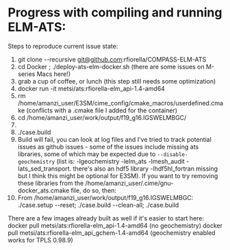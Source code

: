 # Progress with compiling and running ELM-ATS:

Steps to reproduce current issue state:
1. git clone --recursive git@github.com:rfiorella/COMPASS-ELM-ATS
2. cd Docker ; ./deploy-ats-elm-docker.sh (there are some issues on M-series Macs here!)
3. grab a cup of coffee, or lunch (this step still needs some optimization)
4. docker run -it metsi/ats:rfiorella-elm_api-1.4-amd64
5. rm /home/amanzi_user/E3SM/cime_config/cmake_macros/userdefined.cmake (conflicts with a .cmake file I added for the container)
7. cd /home/amanzi_user/work/output/f19_g16.IGSWELMBGC/
8. 
9. ./case.build
10. Build will fail, you can look at log files and I've tried to track potential issues as github issues - some of the issues include missing ats libraries, some of which may be expected due to `--disable-geochemistry` (list is: -lgeochemistry -lelm_ats -lmesh_audit -lats_sed_transport. there's also an hdf5 library -lhdf5hl_fortran missing but I think this might be optional for E3SM). If you want to try removing these libraries from the /home/amanzi_user/.cime/gnu-docker_ats.cmake file, do so, then:
11. From /home/amanzi_user/work/output/f19_g16.IGSWELMBGC: ./case.setup --reset; ./case.build --clean-all; ./case.build


There are a few images already built as well if it's easier to start here:
docker pull metsi/ats:rfiorella-elm_api-1.4-amd64 (no geochemistry)
docker pull metsi/ats:rfiorella-elm_api_gchem-1.4-amd64 (geochemistry enabled works for TPLS 0.98.9)
